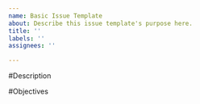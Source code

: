 ```yaml
---
name: Basic Issue Template
about: Describe this issue template's purpose here.
title: ''
labels: ''
assignees: ''

---
```


#Description


#Objectives
